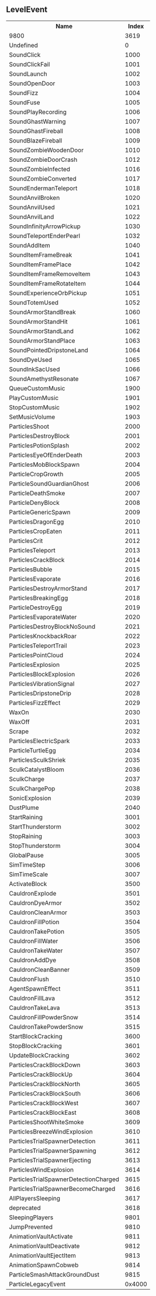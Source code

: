 ## LevelEvent

<table><tr><th>Name</th><th>Index</th><tr><td>9800</td><td>3619</td></tr><tr><td>Undefined</td><td>0</td></tr><tr><td>SoundClick</td><td>1000</td></tr><tr><td>SoundClickFail</td><td>1001</td></tr><tr><td>SoundLaunch</td><td>1002</td></tr><tr><td>SoundOpenDoor</td><td>1003</td></tr><tr><td>SoundFizz</td><td>1004</td></tr><tr><td>SoundFuse</td><td>1005</td></tr><tr><td>SoundPlayRecording</td><td>1006</td></tr><tr><td>SoundGhastWarning</td><td>1007</td></tr><tr><td>SoundGhastFireball</td><td>1008</td></tr><tr><td>SoundBlazeFireball</td><td>1009</td></tr><tr><td>SoundZombieWoodenDoor</td><td>1010</td></tr><tr><td>SoundZombieDoorCrash</td><td>1012</td></tr><tr><td>SoundZombieInfected</td><td>1016</td></tr><tr><td>SoundZombieConverted</td><td>1017</td></tr><tr><td>SoundEndermanTeleport</td><td>1018</td></tr><tr><td>SoundAnvilBroken</td><td>1020</td></tr><tr><td>SoundAnvilUsed</td><td>1021</td></tr><tr><td>SoundAnvilLand</td><td>1022</td></tr><tr><td>SoundInfinityArrowPickup</td><td>1030</td></tr><tr><td>SoundTeleportEnderPearl</td><td>1032</td></tr><tr><td>SoundAddItem</td><td>1040</td></tr><tr><td>SoundItemFrameBreak</td><td>1041</td></tr><tr><td>SoundItemFramePlace</td><td>1042</td></tr><tr><td>SoundItemFrameRemoveItem</td><td>1043</td></tr><tr><td>SoundItemFrameRotateItem</td><td>1044</td></tr><tr><td>SoundExperienceOrbPickup</td><td>1051</td></tr><tr><td>SoundTotemUsed</td><td>1052</td></tr><tr><td>SoundArmorStandBreak</td><td>1060</td></tr><tr><td>SoundArmorStandHit</td><td>1061</td></tr><tr><td>SoundArmorStandLand</td><td>1062</td></tr><tr><td>SoundArmorStandPlace</td><td>1063</td></tr><tr><td>SoundPointedDripstoneLand</td><td>1064</td></tr><tr><td>SoundDyeUsed</td><td>1065</td></tr><tr><td>SoundInkSacUsed</td><td>1066</td></tr><tr><td>SoundAmethystResonate</td><td>1067</td></tr><tr><td>QueueCustomMusic</td><td>1900</td></tr><tr><td>PlayCustomMusic</td><td>1901</td></tr><tr><td>StopCustomMusic</td><td>1902</td></tr><tr><td>SetMusicVolume</td><td>1903</td></tr><tr><td>ParticlesShoot</td><td>2000</td></tr><tr><td>ParticlesDestroyBlock</td><td>2001</td></tr><tr><td>ParticlesPotionSplash</td><td>2002</td></tr><tr><td>ParticlesEyeOfEnderDeath</td><td>2003</td></tr><tr><td>ParticlesMobBlockSpawn</td><td>2004</td></tr><tr><td>ParticleCropGrowth</td><td>2005</td></tr><tr><td>ParticleSoundGuardianGhost</td><td>2006</td></tr><tr><td>ParticleDeathSmoke</td><td>2007</td></tr><tr><td>ParticleDenyBlock</td><td>2008</td></tr><tr><td>ParticleGenericSpawn</td><td>2009</td></tr><tr><td>ParticlesDragonEgg</td><td>2010</td></tr><tr><td>ParticlesCropEaten</td><td>2011</td></tr><tr><td>ParticlesCrit</td><td>2012</td></tr><tr><td>ParticlesTeleport</td><td>2013</td></tr><tr><td>ParticlesCrackBlock</td><td>2014</td></tr><tr><td>ParticlesBubble</td><td>2015</td></tr><tr><td>ParticlesEvaporate</td><td>2016</td></tr><tr><td>ParticlesDestroyArmorStand</td><td>2017</td></tr><tr><td>ParticlesBreakingEgg</td><td>2018</td></tr><tr><td>ParticleDestroyEgg</td><td>2019</td></tr><tr><td>ParticlesEvaporateWater</td><td>2020</td></tr><tr><td>ParticlesDestroyBlockNoSound</td><td>2021</td></tr><tr><td>ParticlesKnockbackRoar</td><td>2022</td></tr><tr><td>ParticlesTeleportTrail</td><td>2023</td></tr><tr><td>ParticlesPointCloud</td><td>2024</td></tr><tr><td>ParticlesExplosion</td><td>2025</td></tr><tr><td>ParticlesBlockExplosion</td><td>2026</td></tr><tr><td>ParticlesVibrationSignal</td><td>2027</td></tr><tr><td>ParticlesDripstoneDrip</td><td>2028</td></tr><tr><td>ParticlesFizzEffect</td><td>2029</td></tr><tr><td>WaxOn</td><td>2030</td></tr><tr><td>WaxOff</td><td>2031</td></tr><tr><td>Scrape</td><td>2032</td></tr><tr><td>ParticlesElectricSpark</td><td>2033</td></tr><tr><td>ParticleTurtleEgg</td><td>2034</td></tr><tr><td>ParticlesSculkShriek</td><td>2035</td></tr><tr><td>SculkCatalystBloom</td><td>2036</td></tr><tr><td>SculkCharge</td><td>2037</td></tr><tr><td>SculkChargePop</td><td>2038</td></tr><tr><td>SonicExplosion</td><td>2039</td></tr><tr><td>DustPlume</td><td>2040</td></tr><tr><td>StartRaining</td><td>3001</td></tr><tr><td>StartThunderstorm</td><td>3002</td></tr><tr><td>StopRaining</td><td>3003</td></tr><tr><td>StopThunderstorm</td><td>3004</td></tr><tr><td>GlobalPause</td><td>3005</td></tr><tr><td>SimTimeStep</td><td>3006</td></tr><tr><td>SimTimeScale</td><td>3007</td></tr><tr><td>ActivateBlock</td><td>3500</td></tr><tr><td>CauldronExplode</td><td>3501</td></tr><tr><td>CauldronDyeArmor</td><td>3502</td></tr><tr><td>CauldronCleanArmor</td><td>3503</td></tr><tr><td>CauldronFillPotion</td><td>3504</td></tr><tr><td>CauldronTakePotion</td><td>3505</td></tr><tr><td>CauldronFillWater</td><td>3506</td></tr><tr><td>CauldronTakeWater</td><td>3507</td></tr><tr><td>CauldronAddDye</td><td>3508</td></tr><tr><td>CauldronCleanBanner</td><td>3509</td></tr><tr><td>CauldronFlush</td><td>3510</td></tr><tr><td>AgentSpawnEffect</td><td>3511</td></tr><tr><td>CauldronFillLava</td><td>3512</td></tr><tr><td>CauldronTakeLava</td><td>3513</td></tr><tr><td>CauldronFillPowderSnow</td><td>3514</td></tr><tr><td>CauldronTakePowderSnow</td><td>3515</td></tr><tr><td>StartBlockCracking</td><td>3600</td></tr><tr><td>StopBlockCracking</td><td>3601</td></tr><tr><td>UpdateBlockCracking</td><td>3602</td></tr><tr><td>ParticlesCrackBlockDown</td><td>3603</td></tr><tr><td>ParticlesCrackBlockUp</td><td>3604</td></tr><tr><td>ParticlesCrackBlockNorth</td><td>3605</td></tr><tr><td>ParticlesCrackBlockSouth</td><td>3606</td></tr><tr><td>ParticlesCrackBlockWest</td><td>3607</td></tr><tr><td>ParticlesCrackBlockEast</td><td>3608</td></tr><tr><td>ParticlesShootWhiteSmoke</td><td>3609</td></tr><tr><td>ParticlesBreezeWindExplosion</td><td>3610</td></tr><tr><td>ParticlesTrialSpawnerDetection</td><td>3611</td></tr><tr><td>ParticlesTrialSpawnerSpawning</td><td>3612</td></tr><tr><td>ParticlesTrialSpawnerEjecting</td><td>3613</td></tr><tr><td>ParticlesWindExplosion</td><td>3614</td></tr><tr><td>ParticlesTrialSpawnerDetectionCharged</td><td>3615</td></tr><tr><td>ParticlesTrialSpawnerBecomeCharged</td><td>3616</td></tr><tr><td>AllPlayersSleeping</td><td>3617</td></tr><tr><td>deprecated</td><td>3618</td></tr><tr><td>SleepingPlayers</td><td>9801</td></tr><tr><td>JumpPrevented</td><td>9810</td></tr><tr><td>AnimationVaultActivate</td><td>9811</td></tr><tr><td>AnimationVaultDeactivate</td><td>9812</td></tr><tr><td>AnimationVaultEjectItem</td><td>9813</td></tr><tr><td>AnimationSpawnCobweb</td><td>9814</td></tr><tr><td>ParticleSmashAttackGroundDust</td><td>9815</td></tr><tr><td>ParticleLegacyEvent</td><td>0x4000</td></tr></table>
